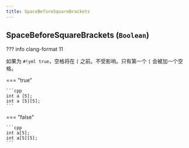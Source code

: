 ```yaml
---
title: SpaceBeforeSquareBrackets
---
```


## SpaceBeforeSquareBrackets (`Boolean`)

??? info
    clang-format 11

如果为 `#!yml true`，空格将在 `[` 之前。不受影响。只有第一个 `[` 会被加一个空格。

=== "true"

    ```cpp
    int a [5];
    int a [5][5];
    ```

=== "false"

    ```cpp
    int a[5];
    int a[5][5];
    ```
